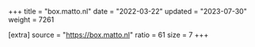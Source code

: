 +++
title = "box.matto.nl"
date = "2022-03-22"
updated = "2023-07-30"
weight = 7261

[extra]
source = "https://box.matto.nl"
ratio = 61
size = 7
+++

